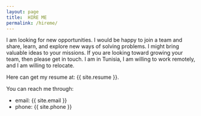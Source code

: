 ```yaml
---
layout: page
title:  HIRE ME
permalink: /hireme/
---
```


I am looking for new opportunities.
I would be happy to join a team and share, learn, and explore new ways of solving problems.
I might bring valuable ideas to your missions.
If you are looking toward growing your team, then please get in touch.
I am in Tunisia, I am willing to work remotely, and I am willing to relocate.

Here can get my resume at: {{ site.resume }}.

You can reach me through:
 * email: {{ site.email }}
 * phone: {{ site.phone }}
